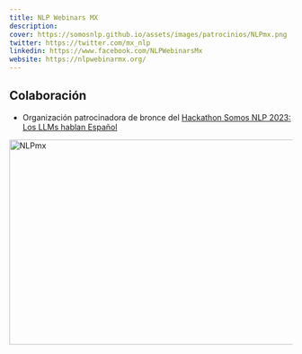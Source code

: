 ```yaml
---
title: NLP Webinars MX
description:
cover: https://somosnlp.github.io/assets/images/patrocinios/NLPmx.png
twitter: https://twitter.com/mx_nlp
linkedin: https://www.facebook.com/NLPWebinarsMx
website: https://nlpwebinarmx.org/ 
---
```


## Colaboración

- Organización patrocinadora de bronce del [Hackathon Somos NLP 2023: Los LLMs hablan Español](/hackathon)

<div class="flex justify-center">
    <img alt="NLPmx" width="650" height="365" 
    src="https://somosnlp.github.io/assets/images/patrocinios/NLPmx.png" />
</div>

